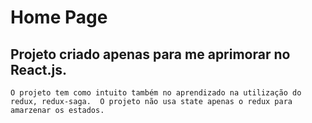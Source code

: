 # Home Page

## Projeto criado apenas para me aprimorar no React.js.
 
`O projeto tem como intuito também no aprendizado na utilização do redux, redux-saga. 
O projeto não usa state apenas o redux para amarzenar os estados.`
